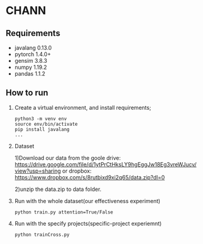 # CHANN
## Requirements
* javalang 0.13.0
* pytorch 1.4.0+
* gensim 3.8.3
* numpy 1.19.2
* pandas 1.1.2

## How to run
1. Create a virtual environment, and install requirements;
   ```shell
   python3 -m venv env
   source env/bin/activate
   pip install javalang
   ...
   ```

2. Dataset

   1)Download our data from the goole drive: https://drive.google.com/file/d/1ytPrCtHksLY9hgEggJw18Eg3vreWJucv/view?usp=sharing
                                 or dropbox: https://www.dropbox.com/s/8rutbixd9xi2q65/data.zip?dl=0
   
   2)unzip the data.zip to data folder.
   
3. Run with the whole dataset(our effectiveness experiment)
   ```shell
   python train.py attention=True/False
   ```

4. Run with the specify projects(specific-project experiemnt)
   ```shell
   python trainCross.py
   ```
